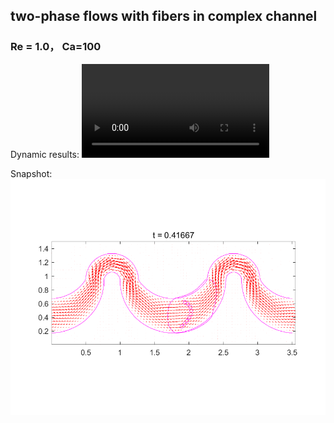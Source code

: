 ## two-phase flows with fibers in complex channel



### Re = 1.0， Ca=100

Dynamic results:
![contourMovieRe1.0](results/microfluidics_complex_domain/microfluidics_complex_domain_0626.MP4)

Snapshot:
![contourSnapRe1.0](results/microfluidics_complex_domain/snake_complex_0626.png)
